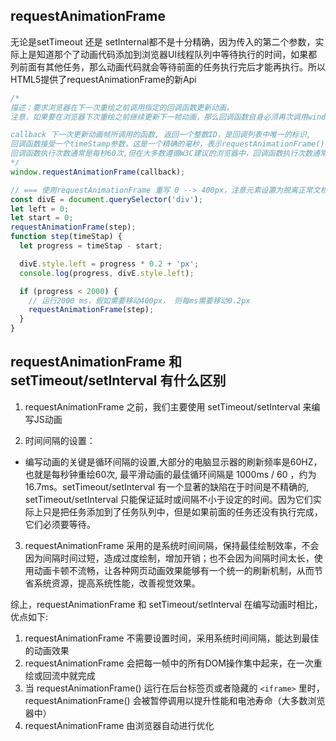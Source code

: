 
## requestAnimationFrame
无论是setTimeout 还是 setInternal都不是十分精确，因为传入的第二个参数，实际上是知道那个了动画代码添加到浏览器UI线程队列中等待执行的时间，如果都列前面有其他任务，那么动画代码就会等待前面的任务执行完后才能再执行。所以HTML5提供了requestAnimationFrame的新Api

```js
/*
描述：要求浏览器在下一次重绘之前调用指定的回调函数更新动画，
注意，如果要在浏览器下次重绘之前继续更新下一帧动画，那么回调函数自身必须再次调用window.requestAnimationFrme

callback 下一次更新动画帧所调用的函数, 返回一个整数ID，是回调列表中唯一的标识,
回调函数接受一个timeStamp参数，这是一个精确的毫秒，表示requestAnimationFrame() 开始去执行回调函数的时刻
回调函数执行次数通常是每秒60次,但在大多数遵循W3C建议的浏览器中，回调函数执行次数通常与浏览器屏幕刷新次数相匹配
*/
window.requestAnimationFrame(callback);

// === 使用requestAnimationFrame 重写 0 --> 400px，注意元素设置为脱离正常文档流
const divE = document.querySelector('div');
let left = 0;
let start = 0;
requestAnimationFrame(step);
function step(timeStap) {
  let progress = timeStap - start;

  divE.style.left = progress * 0.2 + 'px';
  console.log(progress, divE.style.left);

  if (progress < 2000) {
    // 运行2000 ms，假如需要移动400px， 则每ms需要移动0.2px
    requestAnimationFrame(step);
  }
}
```



## requestAnimationFrame 和 setTimeout/setInterval 有什么区别
1. requestAnimationFrame 之前，我们主要使用 setTimeout/setInterval 来编写JS动画

2. 时间间隔的设置：
  * 编写动画的关键是循环间隔的设置,大部分的电脑显示器的刷新频率是60HZ，也就是每秒钟重绘60次, 最平滑动画的最佳循环间隔是 1000ms / 60 ，约为16.7ms。setTimeout/setInterval 有一个显著的缺陷在于时间是不精确的, setTimeout/setInterval 只能保证延时或间隔不小于设定的时间。因为它们实际上只是把任务添加到了任务队列中，但是如果前面的任务还没有执行完成，它们必须要等待。
3. requestAnimationFrame 采用的是系统时间间隔，保持最佳绘制效率，不会因为间隔时间过短，造成过度绘制，增加开销；也不会因为间隔时间太长，使用动画卡顿不流畅，让各种网页动画效果能够有一个统一的刷新机制，从而节省系统资源，提高系统性能，改善视觉效果。

综上，requestAnimationFrame 和 setTimeout/setInterval 在编写动画时相比，优点如下:
1. requestAnimationFrame 不需要设置时间，采用系统时间间隔，能达到最佳的动画效果
2. requestAnimationFrame 会把每一帧中的所有DOM操作集中起来，在一次重绘或回流中就完成
3. 当 requestAnimationFrame() 运行在后台标签页或者隐藏的 `<iframe>` 里时，requestAnimationFrame() 会被暂停调用以提升性能和电池寿命（大多数浏览器中）
4. requestAnimationFrame 由浏览器自动进行优化